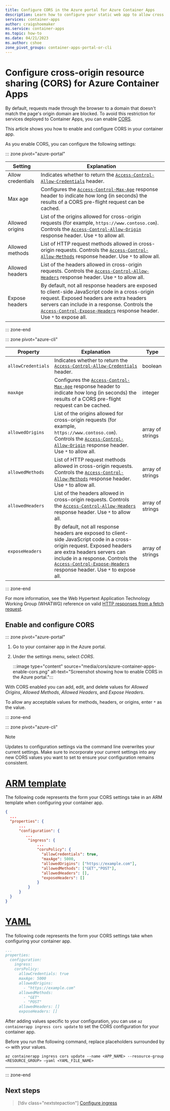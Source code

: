 ```yaml
---
title: Configure CORS in the Azure portal for Azure Container Apps
description: Learn how to configure your static web app to allow cross origin resource sharing (CORS) for Azure Container Apps
services: container-apps
author: craigshoemaker
ms.service: container-apps
ms.topic: how-to
ms.date: 04/21/2023
ms.author: cshoe
zone_pivot_groups: container-apps-portal-or-cli
---
```


# Configure cross-origin resource sharing (CORS) for Azure Container Apps

By default, requests made through the browser to a domain that doesn't match the page's origin domain are blocked. To avoid this restriction for services deployed to Container Apps, you can enable [CORS](https://developer.mozilla.org/docs/Web/HTTP/CORS).

This article shows you how to enable and configure CORS in your container app.

As you enable CORS, you can configure the following settings:

::: zone pivot="azure-portal"

| Setting | Explanation |
|---|---|
| Allow credentials | Indicates whether to return the [`Access-Control-Allow-Credentials`](https://developer.mozilla.org/docs/Web/HTTP/Headers/Access-Control-Allow-Credentials) header. |
| Max age | Configures the [`Access-Control-Max-Age`](https://developer.mozilla.org/docs/Web/HTTP/Headers/Access-Control-Max-Age) response header to indicate how long (in seconds) the results of a CORS pre-flight request can be cached. |
| Allowed origins | List of the origins allowed for cross-origin requests (for example, `https://www.contoso.com`). Controls the [`Access-Control-Allow-Origin`](https://developer.mozilla.org/docs/Web/HTTP/Headers/Access-Control-Allow-Origin) response header. Use `*` to allow all. |
| Allowed methods | List of HTTP request methods allowed in cross-origin requests. Controls the [`Access-Control-Allow-Methods`](https://developer.mozilla.org/docs/Web/HTTP/Headers/Access-Control-Allow-Methods) response header. Use `*` to allow all. |
| Allowed headers | List of the headers allowed in cross-origin requests. Controls the [`Access-Control-Allow-Headers`](https://developer.mozilla.org/docs/Web/HTTP/Headers/Access-Control-Allow-Headers) response header. Use `*` to allow all. |
| Expose headers | By default, not all response headers are exposed to client-side JavaScript code in a cross-origin request. Exposed headers are extra headers servers can include in a response. Controls the [`Access-Control-Expose-Headers`](https://developer.mozilla.org/en-US/docs/Web/HTTP/Headers/Access-Control-Expose-Headers) response header. Use `*` to expose all. |

::: zone-end

::: zone pivot="azure-cli"

| Property | Explanation | Type |
|---|---|---|
| `allowCredentials` | Indicates whether to return the [`Access-Control-Allow-Credentials`](https://developer.mozilla.org/docs/Web/HTTP/Headers/Access-Control-Allow-Credentials) header. | boolean |
| `maxAge` | Configures the [`Access-Control-Max-Age`](https://developer.mozilla.org/docs/Web/HTTP/Headers/Access-Control-Max-Age) response header to indicate how long (in seconds) the results of a CORS pre-flight request can be cached. | integer |
| `allowedOrigins` | List of the origins allowed for cross-origin requests (for example, `https://www.contoso.com`). Controls the [`Access-Control-Allow-Origin`](https://developer.mozilla.org/docs/Web/HTTP/Headers/Access-Control-Allow-Origin) response header. Use `*` to allow all. | array of strings |
|  `allowedMethods` | List of HTTP request methods allowed in cross-origin requests. Controls the [`Access-Control-Allow-Methods`](https://developer.mozilla.org/docs/Web/HTTP/Headers/Access-Control-Allow-Methods) response header. Use `*` to allow all. | array of strings |
| `allowedHeaders` | List of the headers allowed in cross-origin requests. Controls the [`Access-Control-Allow-Headers`](https://developer.mozilla.org/docs/Web/HTTP/Headers/Access-Control-Allow-Headers) response header. Use `*` to allow all. | array of strings |
| `exposeHeaders` | By default, not all response headers are exposed to client-side JavaScript code in a cross-origin request. Exposed headers are extra headers servers can include in a response. Controls the [`Access-Control-Expose-Headers`](https://developer.mozilla.org/en-US/docs/Web/HTTP/Headers/Access-Control-Expose-Headers) response header. Use `*` to expose all. | array of strings |

::: zone-end

For more information, see the Web Hypertext Application Technology Working Group (WHATWG) reference on valid [HTTP responses from a fetch request](https://fetch.spec.whatwg.org/#http-responses).

## Enable and configure CORS

::: zone pivot="azure-portal"

1. Go to your container app in the Azure portal.

1. Under the settings menu, select *CORS*.

    :::image type="content" source="media/cors/azure-container-apps-enable-cors.png" alt-text="Screenshot showing how to enable CORS in the Azure portal.":::

With CORS enabled you can add, edit, and delete values for *Allowed Origins*, *Allowed Methods*, *Allowed Headers*, and *Expose Headers*.

To allow any acceptable values for methods, headers, or origins, enter `*` as the value.

::: zone-end

::: zone pivot="azure-cli"

> [!NOTE]
> Updates to configuration settings via the command line overwrites your current settings. Make sure to incorporate your current settings into any new CORS values you want to set to ensure your configuration remains consistent.

# [ARM template](#tab/arm)

The following code represents the form your CORS settings take  in an ARM template when configuring your container app.

```json
{ 
  ... 
  "properties": { 
      ... 
      "configuration": { 
         ... 
          "ingress": { 
              ... 
              "corsPolicy": { 
                "allowCredentials": true,
                "maxAge": 5000,
                "allowedOrigins": ["https://example.com"], 
                "allowedMethods": ["GET","POST"], 
                "allowedHeaders": [], 
                "exposeHeaders": []
              } 
          } 
      } 
  } 
}
```

# [YAML](#tab/yaml)

The following code represents the form your CORS settings take when configuring your container app.

```yaml
...
properties: 
  configuration: 
    ingress: 
    corsPolicy:
      allowCredentials: true
      maxAge: 5000
      allowedOrigins:
        - "https://example.com"
      allowedMethods:
        - "GET"
        - "POST"
      allowedHeaders: []
      exposeHeaders: []
```

After adding values specific to your configuration, you can use `az containerapp ingress cors update` to set the CORS configuration for your container app.

Before you run the following command, replace placeholders surrounded by `<>` with your values.

```azurecli
az containerapp ingress cors update --name <APP_NAME> --resource-group <RESOURCE_GROUP> –yaml <YAML_FILE_NAME>
```

---

::: zone-end

## Next steps

> [!div class="nextstepaction"]
> [Configure ingress](ingress.md)
